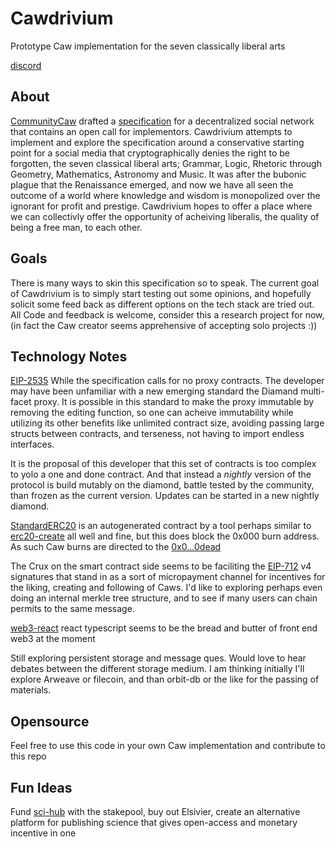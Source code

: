 # Cawdrivium
Prototype Caw implementation for the seven classically liberal arts

[discord](https://discord.gg/BUJaYAFxRr)

## About

[CommunityCaw](https://twitter.com/CommunityCaw) drafted a [specification](https://www.reddit.com/r/SatoshiStreetBets/duplicates/up121h/caw_white_paper_decentralized_social_network/) for a decentralized social network that contains an open call for implementors.  Cawdrivium attempts to implement and explore the specification around a conservative starting point for a social media that cryptographically denies the right to be forgotten, the seven classical liberal arts; Grammar, Logic, Rhetoric through Geometry, Mathematics, Astronomy and Music.  It was after the bubonic plague that the Renaissance emerged, and now we have all seen the outcome of a world where knowledge and wisdom is monopolized over the ignorant for profit and prestige.  Cawdrivium hopes to offer a place where we can collectivly offer the opportunity of acheiving liberalis, the quality of being a free man, to each other.

## Goals
There is many ways to skin this specification so to speak.  The current goal of Cawdrivium is to simply start testing out some opinions, and hopefully solicit some feed back as different options on the tech stack are tried out. All Code and feedback is welcome, consider this a research project for now, (in fact the Caw creator seems apprehensive of accepting solo projects :))

## Technology Notes

[EIP-2535](https://eips.ethereum.org/EIPS/eip-2535) While the specification calls for no proxy contracts.  The developer may have been unfamiliar with a new emerging standard the Diamand multi-facet proxy.  It is possible in this standard to make the proxy immutable by removing the editing function, so one can acheive immutability while utilizing its other benefits like unlimited contract size, avoiding passing large structs between contracts, and terseness, not having to import endless interfaces.  

It is the proposal of this developer that this set of contracts is too complex to yolo a one and done contract.  And that instead a *nightly* version of the protocol is build mutably on the diamond, battle tested by the community, than frozen as the current version.  Updates can be started in a new nightly diamond.

[StandardERC20](https://etherscan.io/address/0xf3b9569F82B18aEf890De263B84189bd33EBe452#code) is an autogenerated contract by a tool perhaps similar to [erc20-create](https://vittominacori.github.io/erc20-generator/) all well and fine, but this does block the 0x000 burn address.  As such Caw burns are directed to the [0x0...0dead](https://etherscan.io/address/0x000000000000000000000000000000000000dead)  

The Crux on the smart contract side seems to be faciliting the [EIP-712](https://eips.ethereum.org/EIPS/eip-712) v4 signatures that stand in as a sort of micropayment channel for incentives for the liking, creating and following of Caws.  I'd like to exploring perhaps even doing an internal merkle tree structure, and to see if many users can chain permits to the same message.

[web3-react](https://github.com/NoahZinsmeister/web3-react) react typescript seems to be the bread and butter of front end web3 at the moment

Still exploring persistent storage and message ques.  Would love to hear debates between the different storage medium.  I am thinking initially I'll explore Arweave or filecoin, and than orbit-db or the like for the passing of materials.

## Opensource
Feel free to use this code in your own Caw implementation and contribute to this repo

## Fun Ideas
Fund [sci-hub](https://sci-hub.se/) with the stakepool, buy out Elsivier, create an alternative platform for publishing science that gives open-access and monetary incentive in one


